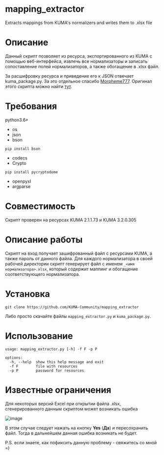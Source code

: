 # mapping_extractor
Extracts mappings from KUMA's normalizers and writes them to .xlsx file

# Описание

Данный скрипт позволяет из ресурса, экспортированного из KUMA с помощью веб-интерфейса, извлечь все нормализаторы и записать сопоставление полей нормализаторов, а также обогащение в .xlsx файл.

За расшифровку ресурса и приведение его к JSON отвечает kuma_package.py. За это отдельное спасибо [Morpheme777](https://github.com/Morpheme777). Оригинал этого скрипта можно найти [тут](https://github.com/Morpheme777/kuma_packages_encryption).

# Требования

python3.6+
- os
- json
- bson

```pip install bson```

- codecs
- Crypto
  
```pip install pycryptodome```

- openpyxl
- argparse

# Совместимость

Скрипт проверен на ресурсах KUMA 2.1.1.73 и KUMA 3.2.0.305

# Описание работы

Скрипт на вход получает зашифрованный файл с ресурсами KUMA, а также пароль от данного файла. Для каждого нормализатора в своей рабочей директории скрипт генерирует файл с именем `_<имя нормализатора>.xlsx`, который содержит маппинг и обогащение соответствующего нормализатора.

# Установка

```git clone https://github.com/KUMA-Community/mapping_extractor```

Либо просто скачайте файлы `mapping_extractor.py` и `kuma_package.py`.

# Использование

```
usage: mapping_extractor.py [-h] -f F -p P

options:
  -h, --help  show this help message and exit
  -f F        file with resources
  -p P        password for resources
```

# Известные ограничения

Для некоторых версий Excel при открытии файла .xlsx, сгенерированного данным скриптом может возникать ошибка

![image](https://github.com/koalapower/mapping_extractor/assets/28699284/b7e3158c-da3c-44d5-8f98-1f316c119b20)

В этом случае следует нажать на кнопку **Yes** (**Да**) и пересохранить файл. Тогда в дальнейшем данная ошибка возникать не будет.

P.S. если знаете, как пофиксить данную проблему - свяжитесь со мной =)
